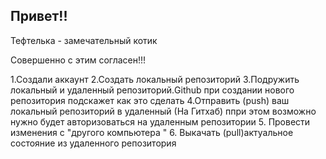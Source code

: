 ## Привет!!

Тефтелька - замечательный котик

Совершенно с этим согласен!!!

1.Создали аккаунт 
2.Создать локальный репозиторий
3.Подружить локальный и удаленный репозиторий.Github при создании нового репозитория подскажет как это сделать
4.Отправить (push) ваш локальный репозиторий в удаленный (На Гитхаб) ппри этом возможно нужно будет авторизоваться на удаленным репозитории
5. Провести изменения с "другого компьютера "
6. Выкачать (pull)актуальное состояние из удаленного репозитория